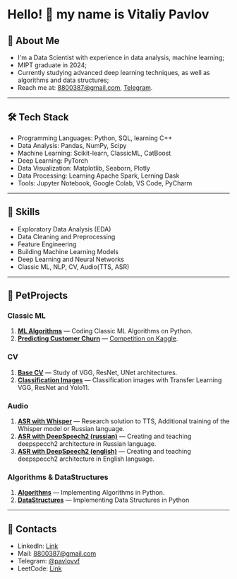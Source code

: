 # Hello! 👋 my name is Vitaliy Pavlov

## 🚀 About Me
- I'm a Data Scientist with experience in data analysis, machine learning;
- MIPT graduate in 2024;
- Currently studying advanced deep learning techniques, as well as algorithms and data structures;
- Reach me at: 8800387@gmail.com, [Telegram](https://t.me/pavlovvf).

---

## 🛠️ Tech Stack
- Programming Languages: Python, SQL, learning C++
- Data Analysis: Pandas, NumPy, Scipy
- Machine Learning: Scikit-learn, ClassicML, CatBoost
- Deep Learning: PyTorch
- Data Visualization: Matplotlib, Seaborn, Plotly
- Data Processing: Learning Apache Spark, Lerning Dask
- Tools: Jupyter Notebook, Google Colab, VS Code, PyCharm

---

## 📝 Skills
- Exploratory Data Analysis (EDA)
- Data Cleaning and Preprocessing
- Feature Engineering
- Building Machine Learning Models
- Deep Learning and Neural Networks
- Classic ML, NLP, CV, Audio(TTS, ASR)

---

## 💼 PetProjects
### Classic ML
1. **[ML Algorithms](https://github.com/TaliyIvanov/AlgorithmsML)** — Coding Classic ML Algorithms on Python.
2. **[Predicting Customer Churn](https://github.com/TaliyIvanov/PetProjects/tree/main/ClassicML/01.A-Money)** — [
Competition on Kaggle](https://www.kaggle.com/competitions/adengi-internship).

### CV
1. **[Base CV](https://github.com/TaliyIvanov/CNN-with-PyTorch-VGG-ResNet-UNet-)** — Study of VGG, ResNet, UNet architectures.
2. **[Classification Images](https://github.com/TaliyIvanov/PetProjects/tree/main/CV/01.Classification_Images)** — Classification images with Transfer Learning VGG, ResNet and Yolo11.

### Audio
1. **[ASR with Whisper](https://colab.research.google.com/drive/1Cq1whnNRWOI4RqNJjA2uWk5K7a_oWJnm?usp=sharing)** — Research solution to TTS, Additional training of the Whisper model or Russian language.
2. **[ASR with DeepSpeech2 (russian)](https://github.com/TaliyIvanov/PetProjects/tree/main/Audio/03.%20ASR)** — Creating and teaching deepspecch2 architecture in Russian language.
3. **[ASR with DeepSpeech2 (english)](https://github.com/TaliyIvanov/PetProjects/tree/main/Audio/04.ASR_DeepSpeech2_English)** — Creating and teaching deepspecch2 architecture in English language.

### Algorithms & DataStructures
1. **[Algorithms](https://github.com/TaliyIvanov/Algorithms)** — Implementing Algorithms in Python.
2. **[DataStructures](https://github.com/TaliyIvanov/DataStructures)** — Implementing Data Structures in Python
 
---

## 💬 Contacts
- LinkedIn: [Link](https://www.linkedin.com/in/talium/)
- Mail: 8800387@gmail.com
- Telegram: [@pavlovvf](https://t.me/pavlovvf)
- LeetCode: [Link](https://leetcode.com/u/TaliyIvanov/)
